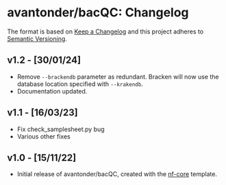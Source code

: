 # avantonder/bacQC: Changelog

The format is based on [Keep a Changelog](https://keepachangelog.com/en/1.0.0/)
and this project adheres to [Semantic Versioning](https://semver.org/spec/v2.0.0.html).

## v1.2 - [30/01/24]

- Remove `--brackendb` parameter as redundant. Bracken will now use the database location specified with `--krakendb`.
- Documentation updated.

## v1.1 - [16/03/23]

- Fix check_samplesheet.py bug
- Various other fixes

## v1.0 - [15/11/22]

- Initial release of avantonder/bacQC, created with the [nf-core](https://nf-co.re/) template.
